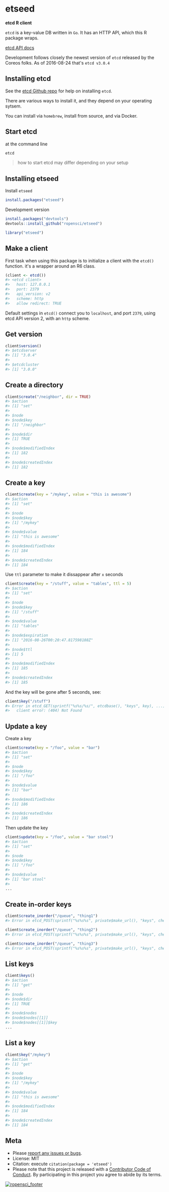 etseed
========



<!-- [![Build Status](https://api.travis-ci.org/ropensci/etseed.png)](https://travis-ci.org/ropensci/etseed)
[![Build status](https://ci.appveyor.com/api/projects/status/80oy29dhgw3tvy4k?svg=true)](https://ci.appveyor.com/project/sckott/etseed-04dte)
[![codecov.io](https://codecov.io/github/ropensci/etseed/coverage.svg?branch=master)](https://codecov.io/github/ropensci/etseed?branch=master)
-->

__etcd R client__

`etcd` is a key-value DB written in `Go`. It has an HTTP API, which this R package wraps.

[etcd API docs](https://github.com/coreos/etcd/blob/master/Documentation/v2/api.md)

Development follows closely the newest version of `etcd` released by the Coreos folks. As of 
2016-08-24 that's `etcd v3.0.4`

## Installing etcd

See the [etcd Github repo](https://github.com/coreos/etcd#etcd) for help on installing `etcd`. 

There are various ways to install it, and they depend on your operating sytsem. 

You can install via `homebrew`, install from source, and via Docker.

## Start etcd

at the command line

```sh
etcd
```

> how to start etcd may differ depending on your setup

## Installing etseed

Install `etseed`


```r
install.packages("etseed")
```

Development version


```r
install.packages("devtools")
devtools::install_github("ropensci/etseed")
```


```r
library("etseed")
```

## Make a client

First task when using this package is to initialize a client
with the `etcd()` function. it's a wrapper around an R6 class.


```r
(client <- etcd())
#> <etcd client>
#>   host: 127.0.0.1
#>   port: 2379
#>   api_version: v2
#>   scheme: http
#>   allow redirect: TRUE
```

Default settings in `etcd()` connect you to `localhost`, and port `2379`, 
using etcd API version 2, with an `http` scheme.

## Get version


```r
client$version()
#> $etcdserver
#> [1] "3.0.4"
#> 
#> $etcdcluster
#> [1] "3.0.0"
```

## Create a directory




```r
client$create("/neighbor", dir = TRUE)
#> $action
#> [1] "set"
#> 
#> $node
#> $node$key
#> [1] "/neighbor"
#> 
#> $node$dir
#> [1] TRUE
#> 
#> $node$modifiedIndex
#> [1] 182
#> 
#> $node$createdIndex
#> [1] 182
```

## Create a key




```r
client$create(key = "/mykey", value = "this is awesome")
#> $action
#> [1] "set"
#> 
#> $node
#> $node$key
#> [1] "/mykey"
#> 
#> $node$value
#> [1] "this is awesome"
#> 
#> $node$modifiedIndex
#> [1] 184
#> 
#> $node$createdIndex
#> [1] 184
```



Use `ttl` parameter to make it dissappear after `x` seconds


```r
client$create(key = "/stuff", value = "tables", ttl = 5)
#> $action
#> [1] "set"
#> 
#> $node
#> $node$key
#> [1] "/stuff"
#> 
#> $node$value
#> [1] "tables"
#> 
#> $node$expiration
#> [1] "2016-08-26T00:20:47.817598188Z"
#> 
#> $node$ttl
#> [1] 5
#> 
#> $node$modifiedIndex
#> [1] 185
#> 
#> $node$createdIndex
#> [1] 185
```

And the key will be gone after 5 seconds, see:


```r
client$key("/stuff")
#> Error in etcd_GET(sprintf("%s%s/%s/", etcdbase(), "keys", key), ...) :
#>   client error: (404) Not Found
```

## Update a key



Create a key


```r
client$create(key = "/foo", value = "bar")
#> $action
#> [1] "set"
#> 
#> $node
#> $node$key
#> [1] "/foo"
#> 
#> $node$value
#> [1] "bar"
#> 
#> $node$modifiedIndex
#> [1] 186
#> 
#> $node$createdIndex
#> [1] 186
```

Then update the key


```r
client$update(key = "/foo", value = "bar stool")
#> $action
#> [1] "set"
#> 
#> $node
#> $node$key
#> [1] "/foo"
#> 
#> $node$value
#> [1] "bar stool"
#> 
...
```

## Create in-order keys


```r
client$create_inorder("/queue", "thing1")
#> Error in etcd_POST(sprintf("%s%s%s", private$make_url(), "keys", check_key(key)), : Not Found (HTTP 404).
```


```r
client$create_inorder("/queue", "thing2")
#> Error in etcd_POST(sprintf("%s%s%s", private$make_url(), "keys", check_key(key)), : Not Found (HTTP 404).
```


```r
client$create_inorder("/queue", "thing3")
#> Error in etcd_POST(sprintf("%s%s%s", private$make_url(), "keys", check_key(key)), : Not Found (HTTP 404).
```

## List keys


```r
client$keys()
#> $action
#> [1] "get"
#> 
#> $node
#> $node$dir
#> [1] TRUE
#> 
#> $node$nodes
#> $node$nodes[[1]]
#> $node$nodes[[1]]$key
...
```

## List a key


```r
client$key("/mykey")
#> $action
#> [1] "get"
#> 
#> $node
#> $node$key
#> [1] "/mykey"
#> 
#> $node$value
#> [1] "this is awesome"
#> 
#> $node$modifiedIndex
#> [1] 184
#> 
#> $node$createdIndex
#> [1] 184
```

## Meta

* Please [report any issues or bugs](https://github.com/ropensci/etseed/issues).
* License: MIT
* Citation: execute `citation(package = 'etseed')`
* Please note that this project is released with a [Contributor Code of Conduct](CONDUCT.md). By participating in this project you agree to abide by its terms.

[![ropensci_footer](http://ropensci.org/public_images/github_footer.png)](http://ropensci.org)
